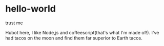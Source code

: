 # hello-world
trust me

Hubot here, I like Node,js and coffeescript(that's what I'm made of!).
I've had tacos on the moon and find them far superior to Earth tacos.
